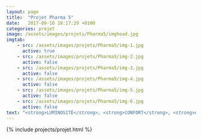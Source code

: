 ```yaml
---
layout: page
title:  "Projet Pharma 5"
date:   2017-09-16 18:17:29 +0100
categories: projet
image: /assets/images/projets/Pharma5/imghead.jpg
imgtab:
    - src: /assets/images/projets/Pharma5/img-1.jpg
      active: true
    - src: /assets/images/projets/Pharma5/img-2.jpg
      active: false
    - src: /assets/images/projets/Pharma5/img-3.jpg
      active: false
    - src: /assets/images/projets/Pharma5/img-4.jpg
      active: false
    - src: /assets/images/projets/Pharma5/img-5.jpg
      active: false
    - src: /assets/images/projets/Pharma5/img-6.jpg
      active: false
text: "<strong>LUMINOSITÉ</strong>, <strong>CONFORT</strong>, <strong>ACOUSTIQUE</strong>, <strong>CONVIVIALITÉ</strong>, la cloison en simple ou double parois vitrées acoustique, des solutions sur mesure pour vos aménagements de plateaux bureaux."
---
```

{% include projects/projet.html %}

